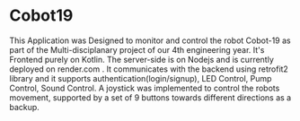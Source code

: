 # Cobot19
This Application was Designed to monitor and control the robot Cobot-19 as part of the Multi-disciplanary project of our 4th engineering year.
It's Frontend purely on Kotlin. The server-side is on Nodejs and is currently deployed on render.com .
It communicates with the backend using retrofit2 library and it supports authentication(login/signup), LED Control, Pump Control, Sound Control. 
A joystick was implemented to control the robots movement, supported by a set of 9 buttons towards different directions as a backup.

